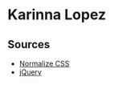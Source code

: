 # Karinna Lopez

## Sources
* [Normalize CSS](https://necolas.github.io/normalize.css/)
* [jQuery](https://jquery.com/)
